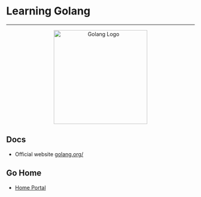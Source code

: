 # Learning Golang

---

<div style="text-align: center">
    <img alt="Golang Logo" src="https://blog.golang.org/go-brand/Go-Logo/SVG/Go-Logo_Blue.svg" height="250px" />
</div>

## Docs

- Official website [golang.org/](https://golang.org/)

## Go Home

- [Home Portal](/)
